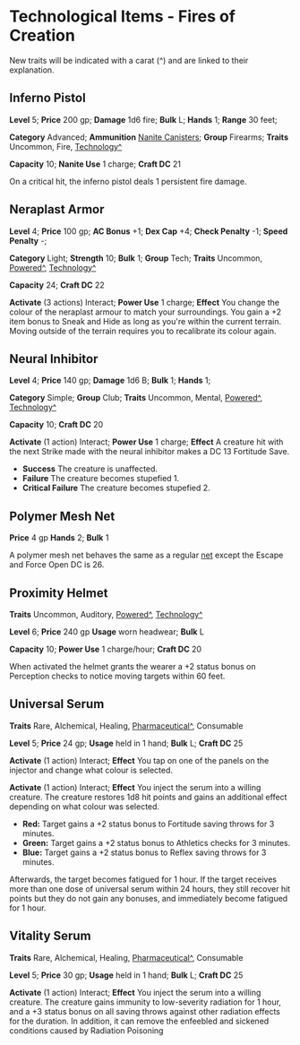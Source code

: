 # Technological Items - Fires of Creation

New traits will be indicated with a carat (^) and are linked to their explanation.

## Inferno Pistol

**Level** 5; **Price** 200 gp; **Damage** 1d6 fire; **Bulk** L; **Hands** 1; **Range** 30 feet;

**Category** Advanced; **Ammunition** [Nanite Canisters](../Gear/README.md#nanite-canister); **Group** Firearms; **Traits** Uncommon, Fire, [Technology^](/Traits/README.md#technology)

**Capacity** 10; **Nanite Use** 1 charge; **Craft DC** 21

On a critical hit, the inferno pistol deals 1 persistent fire damage.

## Neraplast Armor

**Level** 4; **Price** 100 gp; **AC Bonus** +1; **Dex Cap** +4; **Check Penalty** -1; **Speed Penalty** -;

**Category** Light; **Strength** 10; **Bulk** 1; **Group** Tech; **Traits** Uncommon, [Powered^](/Traits/README.md#powered), [Technology^](/Traits/README.md#technology)

**Capacity** 24; **Craft DC** 22

**Activate** (3 actions) Interact; **Power Use** 1 charge; **Effect** You change the colour of the neraplast armour to match your surroundings. You gain a +2 item bonus to Sneak and Hide as long as you're within the current terrain. Moving outside of the terrain requires you to recalibrate its colour again.

## Neural Inhibitor

**Level** 4; **Price** 140 gp; **Damage** 1d6 B; **Bulk** 1; **Hands** 1;

**Category** Simple; **Group** Club; **Traits** Uncommon, Mental, [Powered^](/Traits/README.md#powered), [Technology^](/Traits/README.md#technology)

**Capacity** 10; **Craft DC** 20

**Activate** (1 action) Interact; **Power Use** 1 charge; **Effect** A creature hit with the next Strike made with the neural inhibitor makes a DC 13 Fortitude Save.

* **Success** The creature is unaffected.
* **Failure** The creature becomes stupefied 1.
* **Critical Failure** The creature becomes stupefied 2.

## Polymer Mesh Net

**Price** 4 gp **Hands** 2; **Bulk** 1

A polymer mesh net behaves the same as a regular [net](http://2e.aonprd.com/Equipment.aspx?ID=681) except the Escape and Force Open DC is 26.

## Proximity Helmet

**Traits** Uncommon, Auditory, [Powered^](/Traits/README.md#powered), [Technology^](/Traits/README.md#technology)

**Level** 6; **Price** 240 gp **Usage** worn headwear; **Bulk** L

**Capacity** 10; **Power Use** 1 charge/hour; **Craft DC** 20

When activated the helmet grants the wearer a +2 status bonus on Perception checks to notice moving targets within 60 feet.

## Universal Serum

**Traits** Rare, Alchemical, Healing, [Pharmaceutical^](/Traits/README.md#pharmaceutical), Consumable

**Level** 5; **Price** 24 gp; **Usage** held in 1 hand; **Bulk** L; **Craft DC** 25

**Activate** (1 action) Interact; **Effect** You tap on one of the panels on the injector and change what colour is selected.

**Activate** (1 action) Interact; **Effect** You inject the serum into a willing creature. The creature restores 1d8 hit points and gains an additional effect depending on what colour was selected.

* **Red:** Target gains a +2 status bonus to Fortitude saving throws for 3 minutes.
* **Green:** Target gains a +2 status bonus to Athletics checks for 3 minutes.
* **Blue:**  Target gains a +2 status bonus to Reflex saving throws for 3 minutes.

Afterwards, the target becomes fatigued for 1 hour. If the target receives more than one dose of universal serum within 24 hours, they still recover hit points but they do not gain any bonuses, and immediately become fatigued for 1 hour.

## Vitality Serum

**Traits** Rare, Alchemical, Healing, [Pharmaceutical^](/Traits/README.md#pharmaceutical), Consumable

**Level** 5; **Price** 30 gp; **Usage** held in 1 hand; **Bulk** L; **Craft DC** 25

**Activate** (1 action) Interact; **Effect** You inject the serum into a willing creature. The creature gains immunity to low-severity radiation for 1 hour, and a +3 status bonus on all saving throws against other radiation effects for the duration. In addition, it can remove the enfeebled and sickened conditions caused by Radiation Poisoning
